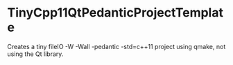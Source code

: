 # TinyCpp11QtPedanticProjectTemplate
Creates a tiny fileIO -W -Wall -pedantic -std=c++11 project using qmake, not using the Qt library.
